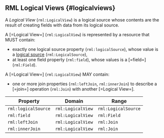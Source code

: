 ## RML Logical Views {#logicalviews}


A <dfn>Logical View</dfn> (`rml:LogicalView`) is a logical source whose contents are the result of creating fields with data from its logical source.

A [=Logical View=] (`rml:LogicalView`) is represented by a resource that MUST contain:
- exactly one logical source property (`rml:logicalSource`), whose value is a [logical source](https://kg-construct.github.io/rml-io/spec/docs/#source-vocabulary) (`rml:LogicalSource`),
- at least one field property (`rml:field`), whose values is a [=field=] (`rml:Field`).

A [=Logical View=] (`rml:LogicalView`) MAY contain:
- one or more join properties (`rml:leftJoin`, `rml:innerJoin`) to describe a [=join=] operation (`rml:Join`) with another [=Logical View=].


| Property             | Domain             | Range               |
|----------------------|--------------------|---------------------|
| `rml:logicalSource`  | `rml:LogicalView`  | `rml:LogicalSource` |
| `rml:field`          | `rml:LogicalView`  | `rml:Field`         |
| `rml:leftJoin`       | `rml:LogicalView`  | `rml:Join`          |
| `rml:innerJoin`      | `rml:LogicalView`  | `rml:Join`          |
